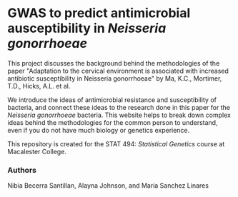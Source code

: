 # GWAS to predict antimicrobial ausceptibility in *Neisseria gonorrhoeae*

This project discusses the background behind the methodologies of the paper "Adaptation to the cervical environment is associated with increased antibiotic susceptibility in Neisseria gonorrhoeae" by Ma, K.C., Mortimer, T.D., Hicks, A.L. et al. 

We introduce the ideas of antimicrobial resistance and susceptibility of bacteria, and connect these ideas to the research done in this paper for the *Neisseria gonorrhoeae* bacteria. This website helps to break down complex ideas behind the methodologies for the common person to understand, even if you do not have much biology or genetics experience.

This repository is created for the STAT 494: *Statistical Genetics* course at Macalester College.


### Authors
Nibia Becerra Santillan, Alayna Johnson, and Maria Sanchez Linares
